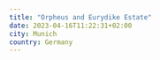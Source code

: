 ```yaml
---
title: "Orpheus and Eurydike Estate"
date: 2023-04-16T11:22:31+02:00
city: Munich
country: Germany
---
```


